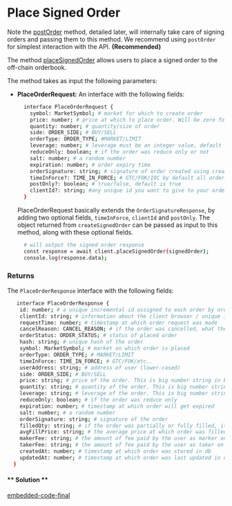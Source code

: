 Place Signed Order
===
Note the [postOrder](2/16.post-signed-order) method, detailed later, will internally take care of signing orders and passing them to this method. We recommend using `postOrder` for simplest interaction with the API. **(Recommended)**

The method [placeSignedOrder](https://github.com/fireflyprotocol/FireflyClient/blob/35a8f5d6c51173935ad41bc3aa9733cb97cd237a/src/fireflyClient.ts#L289) allows users to place a signed order to the off-chain orderbook.

The method takes as input the following parameters:

- **PlaceOrderRequest:** An interface with the following fields:
  ```bash
    interface PlaceOrderRequest {
      symbol: MarketSymbol; # market for which to create order
      price: number; # price at which to place order. Will be zero for a market order
      quantity: number; # quantity/size of order
      side: ORDER_SIDE; # BUY/SELL
      orderType: ORDER_TYPE; #MARKET/LIMIT
      leverage: number; # leverage must be an integer value, default is 1. Check market info for max allowed leverage
      reduceOnly: boolean; # if the order was reduce only or not
      salt: number; # a random number 
      expiration: number; # order expiry time
      orderSignature: string; # signature of order created using create signed order method
      timeInForce?: TIME_IN_FORCE; # GTC/FOK/IOC by default all orders are GTC
      postOnly?: boolean; # true/false, default is true
      clientId?: string; #any unique id you want to give to your order
    }
  ```
  PlaceOrderRequest basically extends the `OrderSignatureResponse`, by adding two optional fields, `timeInForce`, `clientId` and `postOnly`. The object returned from `createSignedOrder` can be passed as input to this method, along with these optional fields. 

  ```bash
    # will output the signed order response
    const response = await client.placeSignedOrder(signedOrder);
    console.log(response.data);
  ```

### Returns
The `PlaceOrderResponse` interface with the following fields:
  ```bash
     interface PlaceOrderResponse {
      id: number; # a unique incremental id assigned to each order by orderbook
      clientId: string; # information about the client browser / unique id user provided
      requestTime: number; # timestamp at which order request was made
      cancelReason: CANCEL_REASON; # if the order was cancelled, what the reason was
      orderStatus: ORDER_STATUS; # status of placed order
      hash: string; # unique hash of the order
      symbol: MarketSymbol; # market on which order is placed
      orderType: ORDER_TYPE; # MARKET/LIMIT
      timeInForce: TIME_IN_FORCE; # GTC/FOK/etc..
      userAddress: string; # address of user (lower-cased)
      side: ORDER_SIDE; # BUY/SELL
      price: string; # price of the order. This is big number string in base x 10^18 format
      quantity: string; # quantity of the order. This is big number string in base x 10^18 format
      leverage: string; # leverage of the order. This is big number string in base x 10^18 format
      reduceOnly: boolean; # if the order was reduce only
      expiration: number; # timestamp at which order will get expired
      salt: number; # a random number 
      orderSignature: string; # signature of the order
      filledQty: string; # if the order was partially or fully filled, its filled quantity
      avgFillPrice: string; # the average price at which order was filled
      makerFee: string; # the amount of fee paid by the user as marker on this order
      takerFee: string; # the amount of fee paid by the user as taker on this order 
      createdAt: number; # timestamp at which order was stored in db
      updatedAt: number; # timestamp at which order was last updated in db
    }
  ```

<!-- tabs:start -->

#### ** Solution **

[embedded-code-final](./assets/1.15-sample-code.ts ':include :type=code embed-final')

<!-- tabs:end -->
